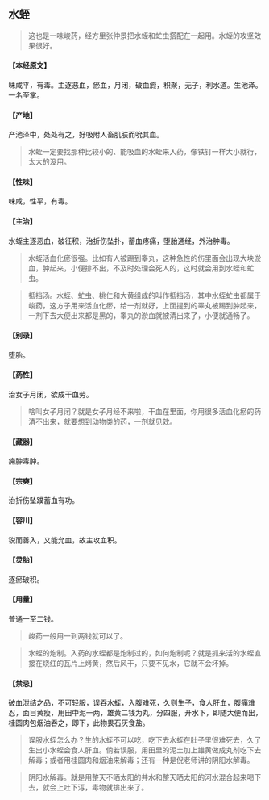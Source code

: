 ## 水蛭

> 这也是一味峻药，经方里张仲景把水蛭和虻虫搭配在一起用。水蛭的攻坚效果很好。

#### 【本经原文】
味咸平，有毒。主逐恶血，瘀血，月闭，破血瘕，积聚，无子，利水道。生池泽。一名至掌。
#### 【产地】
产池泽中，处处有之，好吸附人畜肌肤而吮其血。

> 水蛭一定要找那种比较小的、能吸血的水蛭来入药，像铁钉一样大小就行，太大的没用。

#### 【性味】
味咸，性平，有毒。
#### 【主治】
水蛭主逐恶血，破征积，治折伤坠扑，蓄血疼痛，堕胎通经，外治肿毒。

> 水蛭活血化瘀很强。比如有人被踢到睾丸，这种急性的伤里面会出现大块淤血，肿起来，小便排不出，不及时处理会死人的，这时就会用到水蛭和虻虫。

> 抵挡汤。水蛭、虻虫、桃仁和大黄组成的叫作抵挡汤，其中水蛭虻虫都属于峻药，这方子用来活血化瘀，给一剂就好，上面提到的睾丸被踢到肿起来，一剂下去大便出来都是黑的，睾丸的淤血就被清出来了，小便就通畅了。

#### 【别录】
堕胎。
#### 【药性】
治女子月闭，欲成干血劳。

> 啥叫女子月闭？就是女子月经不来啦，干血在里面，你用很多活血化瘀的药清不出来，就要想到动物类的药，一剂就见效。

#### 【藏器】
痈肿毒肿。
#### 【宗奭】
治折伤坠蹼蓄血有功。
#### 【容川】
锐而善入，又能允血，故主攻血积。
#### 【灵胎】
逐瘀破积。
#### 【用量】
普通一至二钱。

> 峻药一般用一到两钱就可以了。

> 水蛭的炮制。入药的水蛭都是炮制过的，如何炮制呢？就是抓来活的水蛭直接在烧红的瓦片上烤黄，然后风干，只要不见水，它就不会坏掉。

#### 【禁忌】
破血泄结之品，不可轻服，误吞水蛭，入腹难死，久则生子，食人肝血，腹痛难忍，面目黄瘦，用田中泥一两，雄黄二钱为丸，分四服，开水下，即随大便而出，桂圆肉包烟油吞之，即下，此物畏石灰食盐。

> 误服水蛭怎么办？生的水蛭不可以吃，吃下去水蛭在肚子里很难死去，久了生出小水蛭会食人肝血。倘若误服，用田里的泥土加上雄黄做成丸剂吃下去解毒；或者用桂圆肉和烟油来解毒；还有一种是倪老师讲的阴阳水解毒。

> 阴阳水解毒。就是用整天不晒太阳的井水和整天晒太阳的河水混合起来喝下去，就会上吐下泻，毒物就排出来了。
